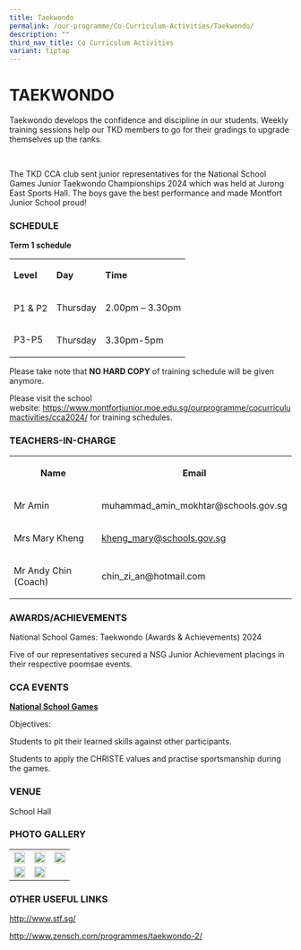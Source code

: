```yaml
---
title: Taekwondo
permalink: /our-programme/Co-Curriculum-Activities/Taekwondo/
description: ""
third_nav_title: Co Curriculum Activities
variant: tiptap
---
```

<h1><strong>TAEKWONDO</strong></h1>
<p>Taekwondo develops the confidence and discipline in our students. Weekly
training sessions help our TKD members to go for their gradings to upgrade
themselves up the ranks.</p>
<p>&nbsp;</p>
<p>The TKD CCA club sent junior representatives for the National School Games
Junior Taekwondo Championships 2024 which was held at Jurong East Sports
Hall. The boys gave the best performance and made Montfort Junior School
proud!</p>
<h3>SCHEDULE</h3>
<p><strong>Term 1 schedule</strong>
</p>
<table style="minWidth: 75px">
<colgroup>
<col>
<col>
<col>
</colgroup>
<tbody>
<tr>
<td rowspan="1" colspan="1">
<p><strong>Level</strong>
</p>
</td>
<td rowspan="1" colspan="1">
<p><strong>Day</strong>
</p>
</td>
<td rowspan="1" colspan="1">
<p><strong>Time</strong>
</p>
</td>
</tr>
<tr>
<td rowspan="2" colspan="1">
<p>P1 &amp; P2
<br>
<br>
</p>
<p>P3-P5</p>
</td>
<td rowspan="1" colspan="1">
<p>Thursday</p>
</td>
<td rowspan="1" colspan="1">
<p>2.00pm – 3.30pm</p>
</td>
</tr>
<tr>
<td rowspan="1" colspan="1">
<p>Thursday</p>
</td>
<td rowspan="1" colspan="1">
<p>3.30pm-5pm</p>
</td>
</tr>
</tbody>
</table>
<p>Please take note that&nbsp;<strong>NO HARD COPY</strong>&nbsp;of training
schedule will be given anymore.</p>
<p>Please visit the school website:&nbsp;<a href="https://www.montfortjunior.moe.edu.sg/ourprogramme/cocurriculumactivities/cca2024/" rel="noopener noreferrer nofollow" target="_blank">https://www.montfortjunior.moe.edu.sg/ourprogramme/cocurriculumactivities/cca2024/</a>&nbsp;for
training schedules.</p>
<h3>TEACHERS-IN-CHARGE</h3>
<table style="minWidth: 50px">
<colgroup>
<col>
<col>
</colgroup>
<tbody>
<tr>
<th rowspan="1" colspan="1">
<p>Name</p>
</th>
<th rowspan="1" colspan="1">
<p>Email</p>
</th>
</tr>
<tr>
<td rowspan="1" colspan="1">
<p>Mr Amin</p>
</td>
<td rowspan="1" colspan="1">
<p><a rel="noopener noreferrer nofollow" target="_blank">muhammad_amin_mokhtar@schools.gov.sg</a>
</p>
</td>
</tr>
<tr>
<td rowspan="1" colspan="1">
<p>Mrs Mary Kheng</p>
</td>
<td rowspan="1" colspan="1">
<p><a href="kheng_mary@schools.gov.sg" rel="noopener noreferrer nofollow" target="_blank">kheng_mary@schools.gov.sg</a>
</p>
</td>
</tr>
<tr>
<td rowspan="1" colspan="1">
<p>Mr Andy Chin (Coach)</p>
</td>
<td rowspan="1" colspan="1">
<p><a rel="noopener noreferrer nofollow" target="_blank">chin_zi_an@hotmail.com</a>
</p>
</td>
</tr>
</tbody>
</table>
<h3>AWARDS/ACHIEVEMENTS</h3>
<p>National School Games: Taekwondo (Awards &amp; Achievements) 2024</p>
<p>Five of our representatives secured a NSG Junior Achievement placings
in their respective poomsae events.</p>
<h3>CCA EVENTS</h3>
<p><strong><u>National School Games</u></strong>
</p>
<p>Objectives:</p>
<p>Students to pit their learned skills against other participants.</p>
<p>Students to apply the CHRISTE values and practise sportsmanship during
the games.</p>
<h3>VENUE</h3>
<p>School Hall</p>
<h3>PHOTO GALLERY</h3>
<table style="minWidth: 75px">
<colgroup>
<col>
<col>
<col>
</colgroup>
<tbody>
<tr>
<th rowspan="1" colspan="1">
<div class="isomer-image-wrapper">
<img style="width: 100%" height="auto" width="100%" alt="" src="/images/CCA/Taekwondo/Could%20you%20see%20it.jpeg">
</div>
</th>
<th rowspan="1" colspan="1">
<div class="isomer-image-wrapper">
<img style="width: 100%" height="auto" width="100%" alt="" src="/images/CCA/Taekwondo/Let's%20Kick%20off.jpeg">
</div>
</th>
<th rowspan="1" colspan="1">
<div class="isomer-image-wrapper">
<img style="width: 100%" height="auto" width="100%" alt="" src="/images/CCA/Taekwondo/This%20is%20the%20way.jpeg">
</div>
</th>
</tr>
<tr>
<td rowspan="1" colspan="1">
<div class="isomer-image-wrapper">
<img style="width: 100%" height="auto" width="100%" alt="" src="/images/CCA/Taekwondo/NSG%202022%20Medalists.jpg">
</div>
</td>
<td rowspan="1" colspan="1">
<div class="isomer-image-wrapper">
<img style="width: 100%" height="auto" width="100%" alt="" src="/images/CCA/Taekwondo/Ready%20for%20NSG.jpg">
</div>
</td>
<td rowspan="1" colspan="1">
<p></p>
</td>
</tr>
</tbody>
</table>
<h3>OTHER USEFUL LINKS</h3>
<p><a href="http://www.stf.sg/%C2%A0" rel="noopener noreferrer nofollow" target="_blank">http://www.stf.sg/</a>&nbsp;</p>
<p><a href="http://www.zensch.com/programmes/taekwondo-2/" rel="noopener noreferrer nofollow" target="_blank">http://www.zensch.com/programmes/taekwondo-2/</a>
</p>